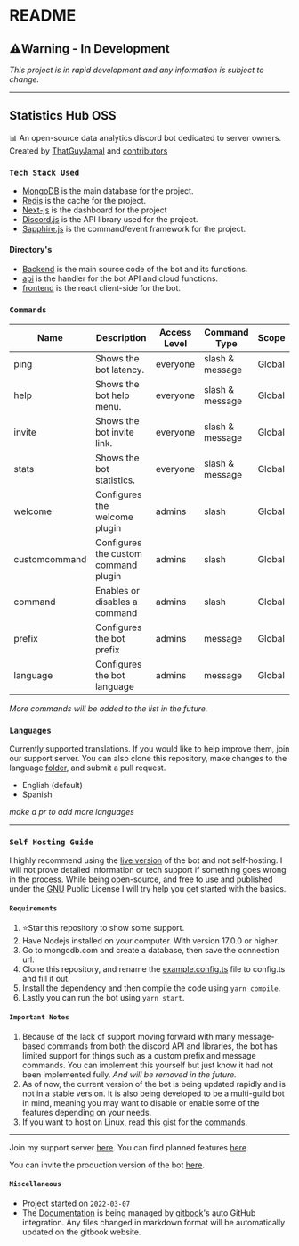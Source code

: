 # README

## ⚠️Warning - In Development

_This project is in rapid development and any information is subject to change._

***

## Statistics Hub OSS

📊 An open-source data analytics discord bot dedicated to server owners. Created by [ThatGuyJamal](https://github.com/ThatGuyJamal) and [contributors](.github/contributors.md)

### `Tech Stack Used`

* [MongoDB](https://www.mongodb.com/) is the main database for the project.
* [Redis](https://redis.io/) is the cache for the project.
* [Next-js](https://nextjs.org/) is the dashboard for the project
* [Discord.js](https://discord.js.org/) is the API library used for the project.
* [Sapphire.js](https://www.sapphirejs.dev/) is the command/event framework for the project.

#### Directory's

* [Backend](broken-reference) is the main source code of the bot and its functions.
* [api](api/) is the handler for the bot API and cloud functions.
* [frontend](frontend/) is the react client-side for the bot.

### `Commands`

| Name          | Description                          | Access Level | Command Type    | Scope  |
| ------------- | ------------------------------------ | ------------ | --------------- | ------ |
| ping          | Shows the bot latency.               | everyone     | slash & message | Global |
| help          | Shows the bot help menu.             | everyone     | slash & message | Global |
| invite        | Shows the bot invite link.           | everyone     | slash & message | Global |
| stats         | Shows the bot statistics.            | everyone     | slash & message | Global |
| welcome       | Configures the welcome plugin        | admins       | slash           | Global |
| customcommand | Configures the custom command plugin | admins       | slash           | Global |
| command       | Enables or disables a command        | admins       | slash           | Global |
| prefix        | Configures the bot prefix            | admins       | message         | Global |
| language      | Configures the bot language          | admins       | message         | Global |

_More commands will be added to the list in the future._

### `Languages`

Currently supported translations. If you would like to help improve them, join our support server. You can also clone this repository, make changes to the language [folder](backend/src/languages/), and submit a pull request.

* English (default)
* Spanish

_make a pr to add more languages_

***

### `Self Hosting Guide`

I highly recommend using the [live version](https://discord-statistics.vercel.app/invite) of the bot and not self-hosting. I will not prove detailed information or tech support if something goes wrong in the process. While being open-source, and free to use and published under the [GNU](LICENSE/) Public License I will try help you get started with the basics.

#### `Requirements`

1. ⭐Star this repository to show some support.
2. Have Nodejs installed on your computer. With version 17.0.0 or higher.
3. Go to mongodb.com and create a database, then save the connection url.
4. Clone this repository, and rename the [example.config.ts](backend/src/) file to config.ts and fill it out.
5. Install the dependency and then compile the code using `yarn compile`.
6. Lastly you can run the bot using `yarn start`.

#### `Important Notes`

1. Because of the lack of support moving forward with many message-based commands from both the discord API and libraries, the bot has limited support for things such as a custom prefix and message commands. You can implement this yourself but just know it had not been implemented fully. _And will be removed in the future._
2. As of now, the current version of the bot is being updated rapidly and is not in a stable version. It is also being developed to be a multi-guild bot in mind, meaning you may want to disable or enable some of the features depending on your needs.
3. If you want to host on Linux, read this gist for the [commands](https://gist.github.com/ThatGuyJamal/42a65ede25b5da6d84c04eada89d12ff).

***

Join my support server [here](https://discord.com/invite/N79DZsm3m2). You can find planned features [here](https://github.com/ThatGuyJamal/statistics-hub-oss/projects/2).

You can invite the production version of the bot [here](https://discord.com/api/oauth2/authorize?client\_id=946398697254703174\&permissions=415001496704\&scope=bot%20applications.commands).

#### `Miscellaneous`

* Project started on `2022-03-07`
* The [Documentation](documentation/) is being managed by [gitbook](https://www.gitbook.com/)'s auto GitHub integration. Any files changed in markdown format will be automatically updated on the gitbook website.
